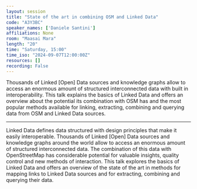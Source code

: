 ```yaml
---
layout: session
title: "State of the art in combining OSM and Linked Data"
code: "A3Y3BC"
speaker_names: ['Daniele Santini']
affiliations: None
room: "Maasai Mara"
length: "20"
time: "Saturday, 15:00"
time_iso: "2024-09-07T12:00:00Z"
resources: []
recording: False
---
```


Thousands of Linked [Open] Data sources and knowledge graphs allow to access an enormous amount of structured interconnected data with built in interoperability. This talk explains the basics of Linked Data and offers an overview about the potential its combination with OSM has and the most popular methods available for linking, extracting, combining and querying data from OSM and Linked Data sources.

<hr>

Linked Data defines data structured with design principles that make it easily interoperable. Thousands of Linked [Open] Data sources and knowledge graphs around the world allow to access an enormous amount of structured interconnected data. The combination of this data with OpenStreetMap has considerable potential for valuable insights, quality control and new methods of interaction. This talk explores the basics of Linked Data and offers an overview of the state of the art in methods for mapping links to Linked Data sources and for extracting, combining and querying their data.

